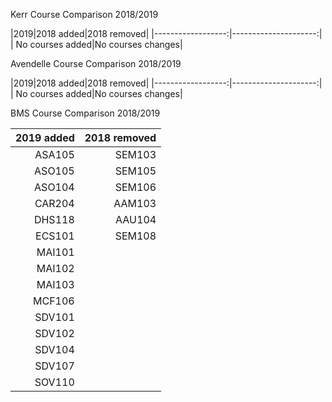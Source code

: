 
Kerr Course Comparison 2018/2019

|2019|2018 added|2018 removed|
|------------------:|---------------------:|
| No courses added|No courses changes|


Avendelle Course Comparison 2018/2019

|2019|2018 added|2018 removed|
|------------------:|---------------------:|
| No courses added|No courses changes|

BMS Course Comparison 2018/2019

|2019 added|2018 removed|
|------------------:|---------------------:|
| ASA105|SEM103|
| ASO105|SEM105|
| ASO104|SEM106|
| CAR204|AAM103|
| DHS118|AAU104|
| ECS101|SEM108|
| MAI101||
| MAI102||
| MAI103||
| MCF106||
| SDV101||
| SDV102||
| SDV104||
| SDV107||
| SOV110||



<!--stackedit_data:
eyJoaXN0b3J5IjpbLTQzMjU2MjJdfQ==
-->